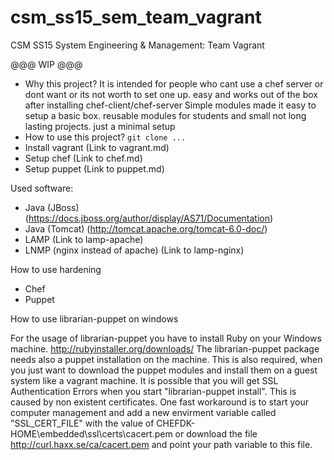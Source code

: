 # csm_ss15_sem_team_vagrant
CSM SS15 System Engineering &amp; Management: Team Vagrant

@@@ WIP @@@

* Why this project?
    It is intended for people who cant use a chef server or dont want or its not worth to set one up. easy and works out of the box after installing chef-client/chef-server
    Simple modules made it easy to setup a basic box. reusable modules for students and small not long lasting projects. just a minimal setup
* How to use this project? `git clone ...`
* Install vagrant (Link to vagrant.md)
* Setup chef (Link to chef.md)
* Setup puppet (Link to puppet.md)

Used software:

* Java (JBoss) (https://docs.jboss.org/author/display/AS71/Documentation)
* Java (Tomcat) (http://tomcat.apache.org/tomcat-6.0-doc/)
* LAMP (Link to lamp-apache)
* LNMP (nginx instead of apache) (Link to lamp-nginx)

How to use hardening

* Chef
* Puppet

How to use librarian-puppet on windows

For the usage of librarian-puppet you have to install Ruby on your Windows machine.
http://rubyinstaller.org/downloads/
The librarian-puppet package needs also a puppet installation on the machine. This is also required, when you just want to download the puppet modules and install them on a guest system like a vagrant machine. It is possible that you will get SSL Authentication Errors when you start "librarian-puppet install". This is caused by non existent certificates. One fast workaround is to start your computer management and add a new envirment variable called "SSL_CERT_FILE" with the value of CHEFDK-HOME\embedded\ssl\certs\cacert.pem or download the file http://curl.haxx.se/ca/cacert.pem and point your path variable to this file.





